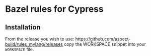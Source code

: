 # Bazel rules for Cypress

## Installation

From the release you wish to use:
<https://github.com/aspect-build/rules_mylang/releases>
copy the WORKSPACE snippet into your `WORKSPACE` file.
